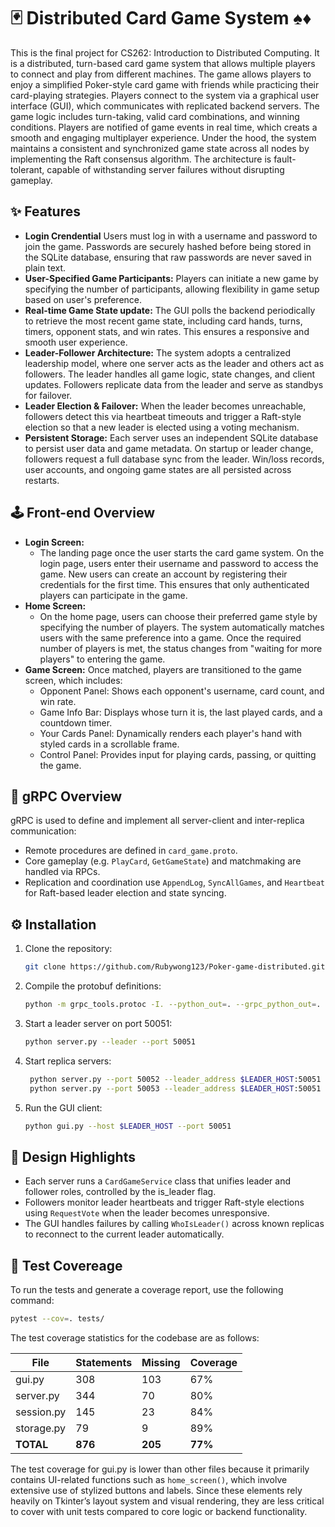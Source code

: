 # 🃏 Distributed Card Game System ♠️♦️
This is the final project for CS262: Introduction to Distributed Computing. It is a distributed, turn-based card game system that allows multiple players to connect and play from different machines. The game allows players to enjoy a simplified Poker-style card game with friends while practicing their card-playing strategies. Players connect to the system via a graphical user interface (GUI), which communicates with replicated backend servers. The game logic includes turn-taking, valid card combinations, and winning conditions. Players are notified of game events in real time, which creats a smooth and engaging multiplayer experience. Under the hood, the system maintains a consistent and synchronized game state across all nodes by implementing the Raft consensus algorithm. The architecture is fault-tolerant, capable of withstanding server failures without disrupting gameplay. 

## ✨ Features

- **Login Crendential** Users must log in with a username and password to join the game. Passwords are securely hashed before being stored in the SQLite database, ensuring that raw passwords are never saved in plain text.
- **User-Specified Game Participants:** Players can initiate a new game by specifying the number of participants, allowing flexibility in game setup based on user's preference.
- **Real-time Game State update:** The GUI polls the backend periodically to retrieve the most recent game state, including card hands, turns, timers, opponent stats, and win rates. This ensures a responsive and smooth user experience.
- **Leader-Follower Architecture:** The system adopts a centralized leadership model, where one server acts as the leader and others act as followers. The leader handles all game logic, state changes, and client updates. Followers replicate data from the leader and serve as standbys for failover. 
- **Leader Election & Failover:** When the leader becomes unreachable, followers detect this via heartbeat timeouts and trigger a Raft-style election so that a new leader is elected using a voting mechanism.
- **Persistent Storage:** Each server uses an independent SQLite database to persist user data and game metadata. On startup or leader change, followers request a full database sync from the leader. Win/loss records, user accounts, and ongoing game states are all persisted across restarts.

## 🕹️ Front-end Overview
- **Login Screen:** 
    - The landing page once the user starts the card game system. On the login page, users enter their username and password to access the game. New users can create an account by registering their credentials for the first time. This ensures that only authenticated players can participate in the game. 
- **Home Screen:** 
    - On the home page, users can choose their preferred game style by specifying the number of players. The system automatically matches users with the same preference into a game. Once the required number of players is met, the status changes from "waiting for more players" to entering the game.
- **Game Screen:** Once matched, players are transitioned to the game screen, which includes:
    - Opponent Panel: Shows each opponent's username, card count, and win rate.
    - Game Info Bar: Displays whose turn it is, the last played cards, and a countdown timer.
    - Your Cards Panel: Dynamically renders each player's hand with styled cards in a scrollable frame.
    - Control Panel: Provides input for playing cards, passing, or quitting the game.

## 📡 gRPC Overview

gRPC is used to define and implement all server-client and inter-replica communication:
- Remote procedures are defined in `card_game.proto`.
- Core gameplay (e.g. `PlayCard`, `GetGameState`) and matchmaking are handled via RPCs.
- Replication and coordination use `AppendLog`, `SyncAllGames`, and `Heartbeat` for Raft-based leader election and state syncing.

## ⚙️ Installation

1. Clone the repository:
   ```bash
   git clone https://github.com/Rubywong123/Poker-game-distributed.git
   ```
2. Compile the protobuf definitions:
   ```bash
   python -m grpc_tools.protoc -I. --python_out=. --grpc_python_out=. chat.proto
   ```
3. Start a leader server on port 50051:
   ```bash
   python server.py --leader --port 50051
   ```
4. Start replica servers:
   ```bash
    python server.py --port 50052 --leader_address $LEADER_HOST:50051
    python server.py --port 50053 --leader_address $LEADER_HOST:50051
   ```
5. Run the GUI client:
   ```bash
   python gui.py --host $LEADER_HOST --port 50051
   ```


## 🎨 Design Highlights
- Each server runs a `CardGameService` class that unifies leader and follower roles, controlled by the is_leader flag.
- Followers monitor leader heartbeats and trigger Raft-style elections using `RequestVote` when the leader becomes unresponsive.
- The GUI handles failures by calling `WhoIsLeader()` across known replicas to reconnect to the current leader automatically.


## 📝 Test Covereage

To run the tests and generate a coverage report, use the following command:

```bash
pytest --cov=. tests/
```

The test coverage statistics for the codebase are as follows:

| File              | Statements | Missing | Coverage |
|------------------|------------|----------|------------|
| gui.py           | 308        | 103      | 67%        |
| server.py        | 344        | 70       | 80%        |
| session.py       | 145        | 23       | 84%        |
| storage.py       | 79         | 9        | 89%        |
| **TOTAL**        | **876**    | **205**   | **77%**    |

The test coverage for gui.py is lower than other files because it primarily contains UI-related functions such as `home_screen()`, which involve extensive use of stylized buttons and labels. Since these elements rely heavily on Tkinter’s layout system and visual rendering, they are less critical to cover with unit tests compared to core logic or backend functionality.


